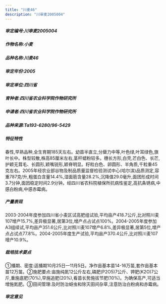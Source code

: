 ```yaml
---
title: "川麦46"
description: "川审麦2005004"
---
```

##### 审定编号:川审麦2005004

##### 作物名称:小麦

##### 品种名称:川麦46

##### 审定年份:2005

##### 审定单位:四川省

##### 育种者:四川省农业科学院作物研究所

##### 申请者:四川省农业科学院作物研究所

##### 品种来源:Ta193-6280/96-5429

##### 特征特性
春性,早熟品种,全生育期185天左右。幼苗半直立,分蘖力中等,叶色绿,叶耳绿色,旗叶长中。株型较散,株高85厘米左右,茎秆蜡粉较多。穗长方形,白壳,芒白色、长芒,护颖无茸毛、长圆形,颖嘴锐形,颖脊明显。籽粒白色、卵圆形、半角质,千粒重45克左右。2005年经农业部谷物及制品质量监督检验测试中心(哈尔滨)品质测定,容重787克/升,粗蛋白含量14.4%,湿面筋含量28.2%,沉降值29.0毫升,面团形成时间3.7分钟,面团稳定时间2.9分钟。经四川省农科院植保所抗病性鉴定,高抗条锈病,中感白粉病,中感赤霉病。

##### 产量表现
2003-2004年度参加四川省小麦区试高肥组试验,平均亩产418.7公斤,比对照川麦107增产15.7%,差异极显著,居第3位,增产点占试点100%。2004-2005年度参加A3组续试,平均亩产351.6公斤,比对照川麦107增产6.8%,差异极显著,居第5位,增产点占试点77.8%。2004-2005年度生产试验,平均亩产370.4公斤,比对照川麦107增产10.9%。

##### 栽培技术要点
①播期、密度:适播期10月25日—11月5日。净作亩基本苗14-16万苗,套作亩基本苗12万苗。②施肥要点:亩施纯氮12公斤左右,磷肥(P2O5)7公斤、钾肥(K2O)7公斤,重施底肥(70%),早施追肥(20%),看苗长势施拔节肥(10%)。为确保高产,可适当增施氮肥。③田间管理:及时防治蚜虫和除灭田间杂草,注意防治白粉病和赤霉病。

##### 审定意见

